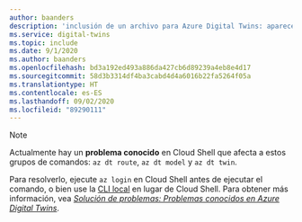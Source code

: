 ```yaml
---
author: baanders
description: 'inclusión de un archivo para Azure Digital Twins: aparece un problema conocido con la autenticación de Cloud Shell'
ms.service: digital-twins
ms.topic: include
ms.date: 9/1/2020
ms.author: baanders
ms.openlocfilehash: bd3a192ed493a886da427cb6d89239a4eb8e4d17
ms.sourcegitcommit: 58d3b3314df4ba3cabd4d4a6016b22fa5264f05a
ms.translationtype: HT
ms.contentlocale: es-ES
ms.lasthandoff: 09/02/2020
ms.locfileid: "89290111"
---
```

>[!NOTE]
>Actualmente hay un **problema conocido** en Cloud Shell que afecta a estos grupos de comandos: `az dt route`, `az dt model` y `az dt twin`.
>
>Para resolverlo, ejecute `az login` en Cloud Shell antes de ejecutar el comando, o bien use la [CLI local](https://docs.microsoft.com/cli/azure/install-azure-cli?view=azure-cli-latest) en lugar de Cloud Shell. Para obtener más información, vea [*Solución de problemas: Problemas conocidos en Azure Digital Twins*](../articles/digital-twins/troubleshoot-known-issues.md#400-client-error-bad-request-in-cloud-shell).